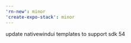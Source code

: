 ```yaml
---
'rn-new': minor
'create-expo-stack': minor
---
```


update nativewindui templates to support sdk 54
